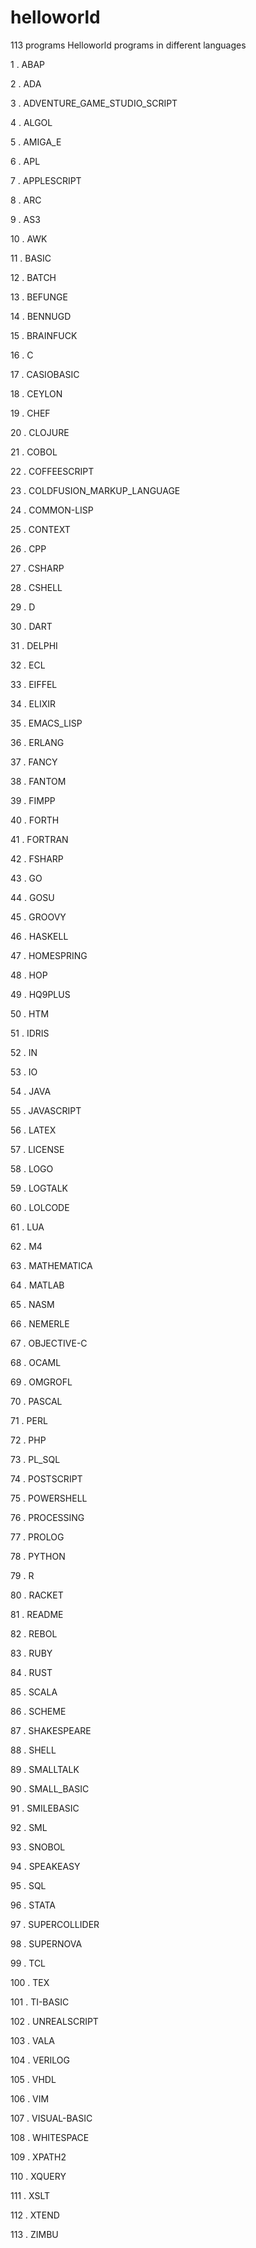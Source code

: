 helloworld
==========
113 programs
Helloworld programs in different languages

1 .  ABAP

2 .  ADA

3 .  ADVENTURE_GAME_STUDIO_SCRIPT

4 .  ALGOL

5 .  AMIGA_E

6 .  APL

7 .  APPLESCRIPT

8 .  ARC

9 .  AS3

10 .  AWK

11 .  BASIC

12 .  BATCH

13 .  BEFUNGE

14 .  BENNUGD

15 .  BRAINFUCK

16 .  C

17 .  CASIOBASIC

18 .  CEYLON

19 .  CHEF

20 .  CLOJURE

21 .  COBOL

22 .  COFFEESCRIPT

23 .  COLDFUSION_MARKUP_LANGUAGE

24 .  COMMON-LISP

25 .  CONTEXT

26 .  CPP

27 .  CSHARP

28 .  CSHELL

29 .  D

30 .  DART

31 .  DELPHI

32 .  ECL

33 .  EIFFEL

34 .  ELIXIR

35 .  EMACS_LISP

36 .  ERLANG

37 .  FANCY

38 .  FANTOM

39 .  FIMPP

40 .  FORTH

41 .  FORTRAN

42 .  FSHARP

43 .  GO

44 .  GOSU

45 .  GROOVY

46 .  HASKELL

47 .  HOMESPRING

48 .  HOP

49 .  HQ9PLUS

50 .  HTM

51 .  IDRIS

52 .  IN

53 .  IO

54 .  JAVA

55 .  JAVASCRIPT

56 .  LATEX

57 .  LICENSE

58 .  LOGO

59 .  LOGTALK

60 .  LOLCODE

61 .  LUA

62 .  M4

63 .  MATHEMATICA

64 .  MATLAB

65 .  NASM

66 .  NEMERLE

67 .  OBJECTIVE-C

68 .  OCAML

69 .  OMGROFL

70 .  PASCAL

71 .  PERL

72 .  PHP

73 .  PL_SQL

74 .  POSTSCRIPT

75 .  POWERSHELL

76 .  PROCESSING

77 .  PROLOG

78 .  PYTHON

79 .  R

80 .  RACKET

81 .  README

82 .  REBOL

83 .  RUBY

84 .  RUST

85 .  SCALA

86 .  SCHEME

87 .  SHAKESPEARE

88 .  SHELL

89 .  SMALLTALK

90 .  SMALL_BASIC

91 .  SMILEBASIC

92 .  SML

93 .  SNOBOL

94 .  SPEAKEASY

95 .  SQL

96 .  STATA

97 .  SUPERCOLLIDER

98 .  SUPERNOVA

99 .  TCL

100 .  TEX

101 .  TI-BASIC

102 .  UNREALSCRIPT

103 .  VALA

104 .  VERILOG

105 .  VHDL

106 .  VIM

107 .  VISUAL-BASIC

108 .  WHITESPACE

109 .  XPATH2

110 .  XQUERY

111 .  XSLT

112 .  XTEND

113 .  ZIMBU

